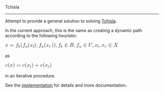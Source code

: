Tchisla

---

Attempt to provide a general solution to solving [Tchisla](https://itunes.apple.com/us/app/tchisla-number-puzzle/id1100623105?mt=8).

In the current approach, this is the same as creating a dynamic path according to the following heuristic:

![eqn1](imgs/eqn1.png)

as

![eqn2](imgs/eqn2.png)

in an iterative procedure.

See the [implementation](main.py) for details and more documentation.
